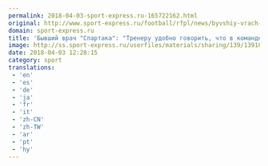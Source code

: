 ```yaml
---
permalink: 2018-04-03-sport-express.ru-165722162.html
original: http://www.sport-express.ru/football/rfpl/news/byvshiy-vrach-spartaka-treneru-udobno-govorit-chto-v-komande-mnogo-travmirovannyh-1391829/
domain: sport-express.ru
title: 'Бывший врач "Спартака": "Тренеру удобно говорить, что в команде много травмированных"'
image: http://ss.sport-express.ru/userfiles/materials/sharing/139/1391829.jpg
date: 2018-04-03 12:28:15
category: sport
translations: 
 - 'en'
 - 'es'
 - 'de'
 - 'ja'
 - 'fr'
 - 'it'
 - 'zh-CN'
 - 'zh-TW'
 - 'ar'
 - 'pt'
 - 'hy'
---
```


